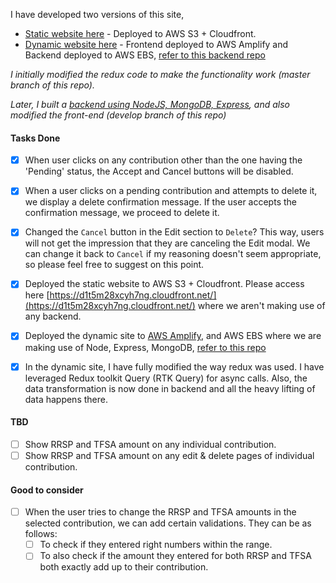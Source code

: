 <!-- Please add further comments, questions, and improvements in this file -->

I have developed two versions of this site,

- [Static website here](https://d1t5m28xcyh7ng.cloudfront.net/) - Deployed to AWS S3 + Cloudfront.
- [Dynamic website here](https://develop.dof4bajed850s.amplifyapp.com/) - Frontend deployed to AWS Amplify and Backend deployed to AWS EBS, [refer to this backend repo](https://github.com/sandeep194920/react-cwe-assignment-backend)

_I initially modified the redux code to make the functionality work (master branch of this repo)._

_Later, I built a [backend using NodeJS, MongoDB, Express](https://github.com/sandeep194920/react-cwe-assignment-backend), and also modified the front-end (develop branch of this repo)_

#### Tasks Done

- [x] When user clicks on any contribution other than the one having the 'Pending' status, the Accept and Cancel buttons will be disabled.

- [x] When a user clicks on a pending contribution and attempts to delete it, we display a delete confirmation message. If the user accepts the confirmation message, we proceed to delete it.

- [x] Changed the `Cancel` button in the Edit section to `Delete`? This way, users will not get the impression that they are canceling the Edit modal. We can change it back to `Cancel` if my reasoning doesn't seem appropriate, so please feel free to suggest on this point.

- [x] Deployed the static website to AWS S3 + Cloudfront. Please access here [https://d1t5m28xcyh7ng.cloudfront.net/](https://d1t5m28xcyh7ng.cloudfront.net/) where we aren't making use of any backend.

- [x] Deployed the dynamic site to [AWS Amplify](https://develop.dof4bajed850s.amplifyapp.com/), and AWS EBS where we are making use of Node, Express, MongoDB, [refer to this repo](https://github.com/sandeep194920/react-cwe-assignment-backend)

- [x] In the dynamic site, I have fully modified the way redux was used. I have leveraged Redux toolkit Query (RTK Query) for async calls. Also, the data transformation is now done in backend and all the heavy lifting of data happens there.

#### TBD

- [ ] Show RRSP and TFSA amount on any individual contribution.
- [ ] Show RRSP and TFSA amount on any edit & delete pages of individual contribution.

#### Good to consider

- [ ] When the user tries to change the RRSP and TFSA amounts in the selected contribution, we can add certain validations. They can be as follows:
  - [ ] To check if they entered right numbers within the range.
  - [ ] To also check if the amount they entered for both RRSP and TFSA both exactly add up to their contribution.
